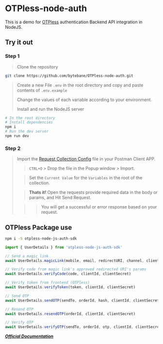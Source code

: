 # OTPless-node-auth

This is a demo for [OTPless](https://otpless.com) authentication Backend API integration in NodeJS.

## Try it out

### Step 1

>Clone the repository

```bash
git clone https://github.com/bytebane/OTPless-node-auth.git
```

> Create a new File `.env` in the root directory and copy and paste contents of `.env.example`
>
> Change the values of each variable according to your environment.
>
>Install and run the NodeJS server

```bash
# In the root directory
# Install dependencies
npm i
# Run the dev server
npm run dev
```

### Step 2

> Import the [Request Collection Config](./assets/OTPless-Node-API.postman_collection.json) file in your Postman Client APP.
>> `CTRL+O` > Drop the file in the Popup window > Import.
>
>> Set the `Current Value` for the `Variables` in the root of the collection.
>
>> **Thats it!** Open the requests provide required data in the body or params, and Hit Send Request.
>
>>> You will get a successful or error response based on your request.

## OTPless Package use

```bash
npm i -S otpless-node-js-auth-sdk
```

```js
import { UserDetails } from 'otpless-node-js-auth-sdk'

// Send a magic link
await UserDetails.magicLink(mobile, email, redirectURI, channel, clientId, clientSecret)

// Verify code from magic link's approved redirected URI's params
await UserDetails.verifyCode(code, clientId, clientSecret)

// Verify token from frontend (OTPless)
await UserDetails.verifyToken(token, clientId, clientSecret)

// Send OTP
await UserDetails.sendOTP(sendTo, orderId, hash, clientId, clientSecret, channel, otpLength)

// Resend OTP
await UserDetails.resendOTP(orderId, clientId, clientSecret)

// Verify OTP
await UserDetails.verifyOTP(sendTo, orderId, otp, clientId, clientSecret)
```

[***Official Documentation***](https://otpless.com/platforms/magic-link?sdkTab=Node)
